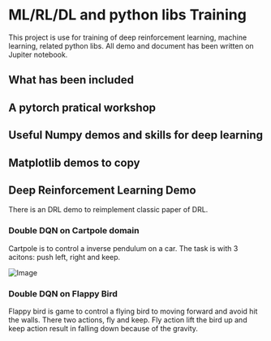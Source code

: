 # ML/RL/DL and python libs Training

This project is use for training of deep reinforcement learning, machine learning, related python libs. All demo and document has been written on Jupiter notebook. 

## What has been included

## A pytorch pratical workshop

## Useful Numpy demos and skills for deep learning

## Matplotlib demos to copy

## Deep Reinforcement Learning Demo
There is an DRL demo to reimplement classic paper of DRL.
### Double DQN on Cartpole domain
Cartpole is to control a inverse pendulum on a car.  The task is with 3 acitons: push left, right and keep.


![Image](cartpole.git "carpole")


### Double DQN on Flappy Bird
Flappy bird is game to control a flying bird to moving forward and avoid hit the walls. There two actions, fly and keep.
Fly action lift the bird up and keep action result in falling down because of the gravity.

